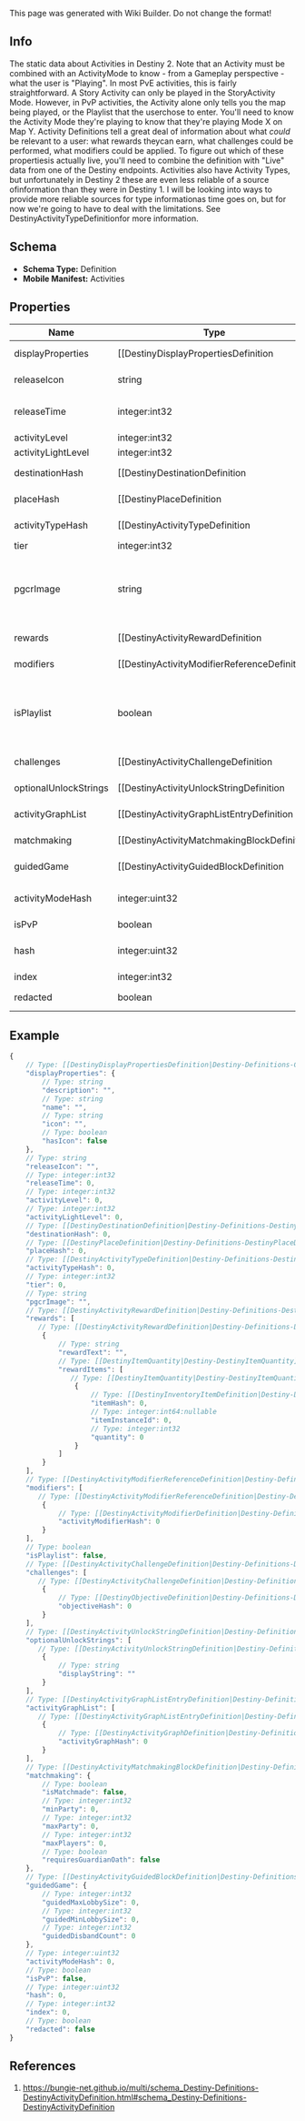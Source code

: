<span class="wiki-builder">This page was generated with Wiki Builder. Do not change the format!</span>

## Info
The static data about Activities in Destiny 2. Note that an Activity must be combined with an ActivityMode to know - from a Gameplay perspective -what the user is &quot;Playing&quot;. In most PvE activities, this is fairly straightforward.  A Story Activity can only be played in the StoryActivity Mode. However, in PvP activities, the Activity alone only tells you the map being played, or the Playlist that the userchose to enter.  You'll need to know the Activity Mode they're playing to know that they're playing Mode X on Map Y. Activity Definitions tell a great deal of information about what *could* be relevant to a user: what rewards theycan earn, what challenges could be performed, what modifiers could be applied.  To figure out which of these propertiesis actually live, you'll need to combine the definition with &quot;Live&quot; data from one of the Destiny endpoints. Activities also have Activity Types, but unfortunately in Destiny 2 these are even less reliable of a source ofinformation than they were in Destiny 1.  I will be looking into ways to provide more reliable sources for type informationas time goes on, but for now we're going to have to deal with the limitations.  See DestinyActivityTypeDefinitionfor more information.

## Schema
* **Schema Type:** Definition
* **Mobile Manifest:** Activities

## Properties
Name | Type | Description
---- | ---- | -----------
displayProperties | [[DestinyDisplayPropertiesDefinition|Destiny-Definitions-Common-DestinyDisplayPropertiesDefinition]]:Definition | The title, subtitle, and icon for the activity.
releaseIcon | string | If the activity has an icon associated with a specific release (such as a DLC),this is the path to that release's icon.
releaseTime | integer:int32 | If the activity will not be visible until a specific and known time, this will bethe seconds since the Epoch when it will become visible.
activityLevel | integer:int32 | The difficulty level of the activity.
activityLightLevel | integer:int32 | The recommended light level for this activity.
destinationHash | [[DestinyDestinationDefinition|Destiny-Definitions-DestinyDestinationDefinition]]:ManifestDefinition:integer:uint32 | The hash identifier for the Destination on which this Activity is played.  Use it to look upthe DestinyDestinationDefinition for human readable info about the destination.A Destination can be thought of as a more specific location than a &quot;Place&quot;.  For instance,if the &quot;Place&quot; is Earth, the &quot;Destination&quot; would be a specific city or region on Earth.
placeHash | [[DestinyPlaceDefinition|Destiny-Definitions-DestinyPlaceDefinition]]:ManifestDefinition:integer:uint32 | The hash identifier for the &quot;Place&quot; on which this Activity is played.  Use it to look upthe DestinyPlaceDefinition for human readable info about the Place.A Place is the largest-scoped concept for location information.  For instance,if the &quot;Place&quot; is Earth, the &quot;Destination&quot; would be a specific city or region on Earth.
activityTypeHash | [[DestinyActivityTypeDefinition|Destiny-Definitions-DestinyActivityTypeDefinition]]:ManifestDefinition:integer:uint32 | The hash identifier for the Activity Type of this Activity.  You may use it to look upthe DestinyActivityTypeDefinition for human readable info, but be forewarned: Playlists andmany PVP Map Activities will map to generic Activity Types.  You'll have to use your knowledgeof the Activity Mode being played to get more specific information about what the user is playing.
tier | integer:int32 | The difficulty tier of the activity.
pgcrImage | string | When Activities are completed, we generate a &quot;Post-Game Carnage Report&quot;, or PGCR, with details aboutwhat happened in that activity (how many kills someone got, which team won, etc...)  We use this imageas the background when displaying PGCR information, and often use it when we refer to the Activity in general.
rewards | [[DestinyActivityRewardDefinition|Destiny-Definitions-DestinyActivityRewardDefinition]]:Definition[] | The expected possible rewards for the activity.  These rewards may or may not be accessible for an individual playerbased on their character state, the account state, and even the game's state overall.  But it is a useful referencefor possible rewards you can earn in the activity.  These match up to rewards displayed when you hover overthe Activity in the in-game Director, and often refer to Placeholder or &quot;Dummy&quot; items: items that tell you what you can earn in vague terms rather than what you'll specifically be earning (partly because the gamedoesn't even know what you'll earn specifically until you roll for it at the end)
modifiers | [[DestinyActivityModifierReferenceDefinition|Destiny-Definitions-DestinyActivityModifierReferenceDefinition]]:Definition[] | Activities can have Modifiers, as defined in DestinyActivityModifierDefinition.  These are referencesto the modifiers that *can* be applied to that activity, along with data that we use to determine ifthat modifier is actually active at any given point in time.
isPlaylist | boolean | If True, this Activity is actually a Playlist that refers to multiple possible specific Activities and ActivityModes.  For instance, a Crucible Playlist may have references to multiple Activities (Maps) with multiple Activity Modes(specific PvP gameplay modes).  If this is true, refer to the playlistItems property for the specific entriesin the playlist.
challenges | [[DestinyActivityChallengeDefinition|Destiny-Definitions-DestinyActivityChallengeDefinition]]:Definition[] | An activity can have many Challenges, of which any subset of them may be active for playat any given period of time.  This gives the information about the challenges and datathat we use to understand when they're active and what rewards they provide.Sadly, at the moment there's no central definition for challenges: much like &quot;Skulls&quot; werein Destiny 1, these are defined on individual activities and there can be many duplicates/near duplicatesacross the Destiny 2 ecosystem.  I have it in mind to centralize these in a future revision of the API, butwe are out of time.
optionalUnlockStrings | [[DestinyActivityUnlockStringDefinition|Destiny-Definitions-DestinyActivityUnlockStringDefinition]]:Definition[] | If there are status strings related to the activity and based on internal state of the game, account, or character,then this will be the definition of those strings and the states needed in order for the strings to be shown.
activityGraphList | [[DestinyActivityGraphListEntryDefinition|Destiny-Definitions-DestinyActivityGraphListEntryDefinition]]:Definition[] | Unfortunately, in practice this is almost never populated.  In theory, this is supposed to tellwhich Activity Graph to show if you bring up the director while in this activity.
matchmaking | [[DestinyActivityMatchmakingBlockDefinition|Destiny-Definitions-DestinyActivityMatchmakingBlockDefinition]]:Definition | This block of data provides information about the Activity's matchmaking attributes: how many people can join and such.
guidedGame | [[DestinyActivityGuidedBlockDefinition|Destiny-Definitions-DestinyActivityGuidedBlockDefinition]]:Definition | This block of data, if it exists, provides information about the guided game experience and restrictions for thisactivity.  If it doesn't exist, the game is not able to be played as a guided game.
activityModeHash | integer:uint32 | The Activity Mode for this activity.  Note that if this is a playlist, the specific playlist entry chosenwill determine the actual activity mode that ends up being played.
isPvP | boolean | If true, this activity is a PVP activity or playlist.
hash | integer:uint32 | The unique identifier for this entity.  Guaranteed to be unique for the type of entity, but not globally. When entities refer to each other in Destiny content, it is this hash that they are referring to.
index | integer:int32 | The index of the entity as it was found in the investment tables.
redacted | boolean | If this is true, then there is an entity with this identifier/type combination, but BNet isnot yet allowed to show it.  Sorry!

## Example
```javascript
{
    // Type: [[DestinyDisplayPropertiesDefinition|Destiny-Definitions-Common-DestinyDisplayPropertiesDefinition]]:Definition
    "displayProperties": {
        // Type: string
        "description": "",
        // Type: string
        "name": "",
        // Type: string
        "icon": "",
        // Type: boolean
        "hasIcon": false
    },
    // Type: string
    "releaseIcon": "",
    // Type: integer:int32
    "releaseTime": 0,
    // Type: integer:int32
    "activityLevel": 0,
    // Type: integer:int32
    "activityLightLevel": 0,
    // Type: [[DestinyDestinationDefinition|Destiny-Definitions-DestinyDestinationDefinition]]:ManifestDefinition:integer:uint32
    "destinationHash": 0,
    // Type: [[DestinyPlaceDefinition|Destiny-Definitions-DestinyPlaceDefinition]]:ManifestDefinition:integer:uint32
    "placeHash": 0,
    // Type: [[DestinyActivityTypeDefinition|Destiny-Definitions-DestinyActivityTypeDefinition]]:ManifestDefinition:integer:uint32
    "activityTypeHash": 0,
    // Type: integer:int32
    "tier": 0,
    // Type: string
    "pgcrImage": "",
    // Type: [[DestinyActivityRewardDefinition|Destiny-Definitions-DestinyActivityRewardDefinition]]:Definition[]
    "rewards": [
       // Type: [[DestinyActivityRewardDefinition|Destiny-Definitions-DestinyActivityRewardDefinition]]:Definition
        {
            // Type: string
            "rewardText": "",
            // Type: [[DestinyItemQuantity|Destiny-DestinyItemQuantity]][]
            "rewardItems": [
               // Type: [[DestinyItemQuantity|Destiny-DestinyItemQuantity]]
                {
                    // Type: [[DestinyInventoryItemDefinition|Destiny-Definitions-DestinyInventoryItemDefinition]]:ManifestDefinition:integer:uint32
                    "itemHash": 0,
                    // Type: integer:int64:nullable
                    "itemInstanceId": 0,
                    // Type: integer:int32
                    "quantity": 0
                }
            ]
        }
    ],
    // Type: [[DestinyActivityModifierReferenceDefinition|Destiny-Definitions-DestinyActivityModifierReferenceDefinition]]:Definition[]
    "modifiers": [
       // Type: [[DestinyActivityModifierReferenceDefinition|Destiny-Definitions-DestinyActivityModifierReferenceDefinition]]:Definition
        {
            // Type: [[DestinyActivityModifierDefinition|Destiny-Definitions-ActivityModifiers-DestinyActivityModifierDefinition]]:ManifestDefinition:integer:uint32
            "activityModifierHash": 0
        }
    ],
    // Type: boolean
    "isPlaylist": false,
    // Type: [[DestinyActivityChallengeDefinition|Destiny-Definitions-DestinyActivityChallengeDefinition]]:Definition[]
    "challenges": [
       // Type: [[DestinyActivityChallengeDefinition|Destiny-Definitions-DestinyActivityChallengeDefinition]]:Definition
        {
            // Type: [[DestinyObjectiveDefinition|Destiny-Definitions-DestinyObjectiveDefinition]]:ManifestDefinition:integer:uint32
            "objectiveHash": 0
        }
    ],
    // Type: [[DestinyActivityUnlockStringDefinition|Destiny-Definitions-DestinyActivityUnlockStringDefinition]]:Definition[]
    "optionalUnlockStrings": [
       // Type: [[DestinyActivityUnlockStringDefinition|Destiny-Definitions-DestinyActivityUnlockStringDefinition]]:Definition
        {
            // Type: string
            "displayString": ""
        }
    ],
    // Type: [[DestinyActivityGraphListEntryDefinition|Destiny-Definitions-DestinyActivityGraphListEntryDefinition]]:Definition[]
    "activityGraphList": [
       // Type: [[DestinyActivityGraphListEntryDefinition|Destiny-Definitions-DestinyActivityGraphListEntryDefinition]]:Definition
        {
            // Type: [[DestinyActivityGraphDefinition|Destiny-Definitions-Director-DestinyActivityGraphDefinition]]:ManifestDefinition:integer:uint32
            "activityGraphHash": 0
        }
    ],
    // Type: [[DestinyActivityMatchmakingBlockDefinition|Destiny-Definitions-DestinyActivityMatchmakingBlockDefinition]]:Definition
    "matchmaking": {
        // Type: boolean
        "isMatchmade": false,
        // Type: integer:int32
        "minParty": 0,
        // Type: integer:int32
        "maxParty": 0,
        // Type: integer:int32
        "maxPlayers": 0,
        // Type: boolean
        "requiresGuardianOath": false
    },
    // Type: [[DestinyActivityGuidedBlockDefinition|Destiny-Definitions-DestinyActivityGuidedBlockDefinition]]:Definition
    "guidedGame": {
        // Type: integer:int32
        "guidedMaxLobbySize": 0,
        // Type: integer:int32
        "guidedMinLobbySize": 0,
        // Type: integer:int32
        "guidedDisbandCount": 0
    },
    // Type: integer:uint32
    "activityModeHash": 0,
    // Type: boolean
    "isPvP": false,
    // Type: integer:uint32
    "hash": 0,
    // Type: integer:int32
    "index": 0,
    // Type: boolean
    "redacted": false
}

```

## References
1. https://bungie-net.github.io/multi/schema_Destiny-Definitions-DestinyActivityDefinition.html#schema_Destiny-Definitions-DestinyActivityDefinition
